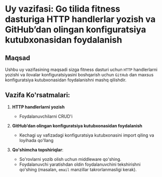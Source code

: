 # Uy vazifasi: Go tilida fitness dasturiga HTTP handlerlar yozish va GitHub’dan olingan konfiguratsiya kutubxonasidan foydalanish

## Maqsad
Ushbu uy vazifasining maqsadi sizga fitness dasturi uchun `HTTP` handlerlarni yozishi va ilovalar konfiguratsiyasini boshqarish uchun `GitHub` dan maxsus konfiguratsiya kutubxonasidan foydalanishni mashq qilishdir.

## Vazifa Ko'rsatmalari:
1. **HTTP handlerlarni yozish**
    - Foydalanuvchilarni CRUD'i

2. **GitHub’dan olingan konfiguratsiya kutubxonasidan foydalanish**
    - Kechagi uy vafizadagi konfiguratsiya kutubxonasini import qiling va loyihada qo'llang

3. **Qo'shimcha topshiriqlar**:
    - So'rovlarni yozib olish uchun middleware qo'shing.
    - Foydalanuvchi yaratishdan oldin foydalanuvchini tekshirishni qo'shing (masalan, `email` manzillar takrorlanmasligi kerak).









 















